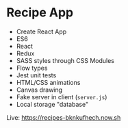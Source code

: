 # Recipe App

* Create React App
* ES6
* React
* Redux
* SASS styles through CSS Modules
* Flow types
* Jest unit tests
* HTML/CSS animations
* Canvas drawing
* Fake server in client (`server.js`)
* Local storage "database"

Live: https://recipes-bknkufhech.now.sh
